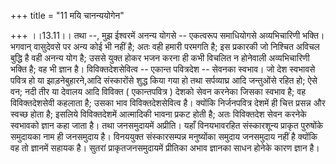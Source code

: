 +++
title = "11 मयि चानन्ययोगेन"

+++
।।13.11।। तथा --, मुझ ईश्वरमें अनन्य योगसे -- एकत्वरूप समाधियोगसे
अव्यभिचारिणी भक्ति। भगवान् वासुदेवसे पर अन्य कोई भी नहीं है; अतः वही
हमारी परमगति है; इस प्रकारकी जो निश्चित अविचल बुद्धि है वही अनन्य योग
है; उससे युक्त होकर भजन करना ही कभी विचलित न होनेवाली अव्यभिचारिणी भक्ति
है; वह भी ज्ञान है। विविक्तदेशसेवित्व -- एकान्त पवित्रदेश -- सेवनका
स्वभाव। जो देश स्वभावसे पवित्र हो या झाड़नेबुहारने,आदि संस्कारोंसे शुद्ध
किया गया हो तथा सर्पव्याघ्र आदि जन्तुओंसे रहित हो; ऐसे वन; नदी तीर या
देवालय आदि विविक्त ( एकान्तपवित्र ) देशको सेवन करनेका जिसका स्वभाव है;
वह विविक्तदेशसेवी कहलाता है; उसका भाव विविक्तदेशसेवित्व है। क्योंकि
निर्जनपवित्र देशमें ही चित्त प्रसन्न और स्वच्छ होता है; इसलिये
विविक्तदेशमें आत्मादिकी भावना प्रकट होती है; अतः विविक्तदेश सेवन करनेके
स्वभावको ज्ञान कहा जाता है। तथा जनसमुदायमें अप्रीति। यहाँ विनयभावरहित
संस्कारशून्य प्राकृत पुरुषोंके समुदायका नाम ही जनसमुदाय है। विनययुक्त
संस्कारसम्पन्न मनुष्योंका समुदाय जनसमुदाय नहीं है क्योंकि वह तो ज्ञानमें
सहायक है। सुतरां प्राकृतजनसमुदायमें प्रीतिका अभाव ज्ञानका साधन होनेके
कारण ज्ञान है।
